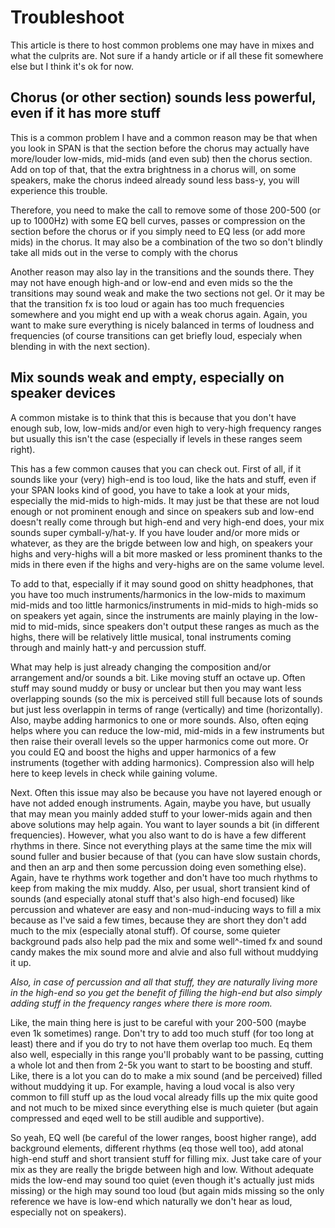 # Troubleshoot
This article is there to host common problems one may have in mixes and what the culprits are. Not sure if a handy article or if all these fit somewhere else but I think it's ok for now.

## Chorus (or other section) sounds less powerful, even if it has more stuff
This is a common problem I have and a common reason may be that when you look in SPAN is that the section before the chorus may actually have more/louder low-mids, mid-mids (and even sub) then the chorus section. Add on top of that, that the extra brightness in a chorus will, on some speakers, make the chorus indeed already sound less bass-y, you will experience this trouble.

Therefore, you need to make the call to remove some of those 200-500 (or up to 1000Hz) with some EQ bell curves, passes or compression on the section before the chorus or if you simply need to EQ less (or add more mids) in the chorus. It may also be a combination of the two so don't blindly take all mids out in the verse to comply with the chorus

Another reason may also lay in the transitions and the sounds there. They may not have enough high-and or low-end and even mids so the the transitions may sound weak and make the two sections not gel. Or it may be that the transition fx is too loud or again has too much frequencies somewhere and you might end up with a weak chorus again. Again, you want to make sure everything is nicely balanced in terms of loudness and frequencies (of course transitions can get briefly loud, especialy when blending in with the next section).

## Mix sounds weak and empty, especially on speaker devices
A common mistake is to think that this is because that you don't have enough sub, low, low-mids and/or even high to very-high frequency ranges but usually this isn't the case (especially if levels in these ranges seem right).

This has a few common causes that you can check out. First of all, if it sounds like your (very) high-end is too loud, like the hats and stuff, even if your SPAN looks kind of good, you have to take a look at your mids, especially the mid-mids to high-mids. It may just be that these are not loud enough or not prominent enough and since on speakers sub and low-end doesn't really come through but high-end and very high-end does, your mix sounds super cymball-y/hat-y. If you have louder and/or more mids or whatever, as they are the brigde between low and high, on speakers your highs and very-highs will a bit more masked or less prominent thanks to the mids in there even if the highs and very-highs are on the same volume level.

To add to that, especially if it may sound good on shitty headphones, that you have too much instruments/harmonics in the low-mids to maximum mid-mids and too little harmonics/instruments in mid-mids to high-mids so on speakers yet again, since the instruments are mainly playing in the low-mid to mid-mids, since speakers don't output these ranges as much as the highs, there will be relatively little musical, tonal instruments coming through and mainly hatt-y and percussion stuff.

What may help is just already changing the composition and/or arrangement and/or sounds a bit. Like moving stuff an octave up. Often stuff may sound muddy or busy or unclear but then you may want less overlapping sounds (so the mix is perceived still full because lots of sounds but just less overlappin in terms of range (vertically) and time (horizontally). Also, maybe adding harmonics to one or more sounds. Also, often eqing helps where you can reduce the low-mid, mid-mids in a few instruments but then raise their overall levels so the upper harmonics come out more. Or you could EQ and boost the highs and upper harmonics of a few instruments (together with adding harmonics). Compression also will help here to keep levels in check while gaining  volume.

Next. Often this issue may also be because you have not layered enough or have not added enough instruments. Again, maybe you have, but usually that may mean you mainly added stuff to your lower-mids again and then above solutions may help again. You want to layer sounds a bit (in different frequencies). However, what you also want to do is have a few different rhythms in there. Since not everything plays at the same time the mix will sound fuller and busier because of that (you can have slow sustain chords, and then an arp and then some percussion doing even something else). Again, have te rhythms work together and don't have too much rhythms to keep from making the mix muddy. Also, per usual, short transient kind of sounds (and especially atonal stuff that's also high-end focused) like percussion and whatever are easy and non-mud-inducing ways to fill a mix because as I've said a few times, because they are short they don't add much to the mix (especially atonal stuff). Of course, some quieter background pads also help pad the mix and some well^-timed fx and sound candy makes the mix sound more and alvie and also full without muddying it up.

*Also, in case of percussion and all that stuff, they are naturally living more in the high-end so you get the benefit of filling the high-end but also simply adding stuff in the frequency ranges where there is more room.*

Like, the main thing here is just to be careful with your 200-500 (maybe even 1k sometimes) range. Don't try to add too much stuff (for too long at least) there and if you do try to not have them overlap too much. Eq them also well, especially in this range you'll probably want to be passing, cutting a whole lot and then from 2-5k you want to start to be boosting and stuff. Like, there is a lot you can do to make a mix sound (and be perceived) filled without muddying it up. For example, having a loud vocal is also very common to fill stuff up as the loud vocal already fills up the mix quite good and not much to be mixed since everything else is much quieter (but again compressed and eqed well to be still audible and supportive).

So yeah, EQ well (be careful of the lower ranges, boost higher range), add background elements, different rhythms (eq those well too), add atonal high-end stuff and short transient stuff for filling mix. Just take care of your mix as they are really the brigde between high and low. Without adequate mids the low-end may sound too quiet (even though it's actually just mids missing) or the high may sound too loud (but again mids missing so the only reference we have is low-end which naturally we don't hear as loud, especially not on speakers).
